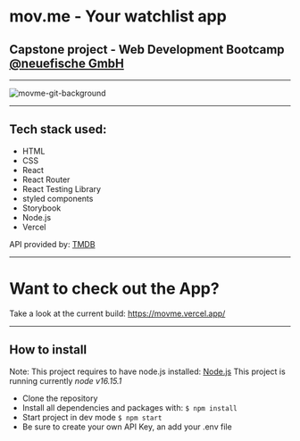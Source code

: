 # mov.me - Your watchlist app

## Capstone project - Web Development Bootcamp [@neuefische GmbH](https://www.neuefische.de)

---

![movme-git-background](https://user-images.githubusercontent.com/74057596/178466609-fba5caa6-2796-4224-a06e-87909b168400.jpg)

---

## Tech stack used:

- HTML
- CSS
- React
- React Router
- React Testing Library
- styled components
- Storybook
- Node.js
- Vercel

API provided by: [TMDB](https://www.themoviedb.org/)

---

# Want to check out the App?

Take a look at the current build: https://movme.vercel.app/

---

## How to install

Note: This project requires to have node.js installed: [Node.js](https://nodejs.org/en/)
This project is running currently _node v16.15.1_

- Clone the repository
- Install all dependencies and packages with: `$ npm install`
- Start project in dev mode `$ npm start`
- Be sure to create your own API Key, an add your .env file
